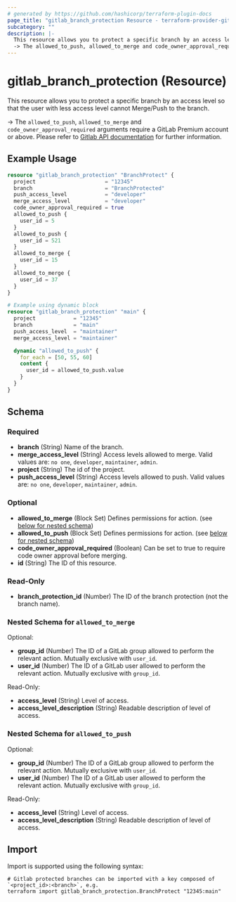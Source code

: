 ```yaml
---
# generated by https://github.com/hashicorp/terraform-plugin-docs
page_title: "gitlab_branch_protection Resource - terraform-provider-gitlab"
subcategory: ""
description: |-
  This resource allows you to protect a specific branch by an access level so that the user with less access level cannot Merge/Push to the branch.
  -> The allowed_to_push, allowed_to_merge and code_owner_approval_required arguments require a GitLab Premium account or above.  Please refer to Gitlab API documentation https://docs.gitlab.com/ee/api/protected_branches.html for further information.
---
```


# gitlab_branch_protection (Resource)

This resource allows you to protect a specific branch by an access level so that the user with less access level cannot Merge/Push to the branch.

-> The `allowed_to_push`, `allowed_to_merge` and `code_owner_approval_required` arguments require a GitLab Premium account or above.  Please refer to [Gitlab API documentation](https://docs.gitlab.com/ee/api/protected_branches.html) for further information.

## Example Usage

```terraform
resource "gitlab_branch_protection" "BranchProtect" {
  project                      = "12345"
  branch                       = "BranchProtected"
  push_access_level            = "developer"
  merge_access_level           = "developer"
  code_owner_approval_required = true
  allowed_to_push {
    user_id = 5
  }
  allowed_to_push {
    user_id = 521
  }
  allowed_to_merge {
    user_id = 15
  }
  allowed_to_merge {
    user_id = 37
  }
}

# Example using dynamic block
resource "gitlab_branch_protection" "main" {
  project            = "12345"
  branch             = "main"
  push_access_level  = "maintainer"
  merge_access_level = "maintainer"

  dynamic "allowed_to_push" {
    for_each = [50, 55, 60]
    content {
      user_id = allowed_to_push.value
    }
  }
}
```

<!-- schema generated by tfplugindocs -->
## Schema

### Required

- **branch** (String) Name of the branch.
- **merge_access_level** (String) Access levels allowed to merge. Valid values are: `no one`, `developer`, `maintainer`, `admin`.
- **project** (String) The id of the project.
- **push_access_level** (String) Access levels allowed to push. Valid values are: `no one`, `developer`, `maintainer`, `admin`.

### Optional

- **allowed_to_merge** (Block Set) Defines permissions for action. (see [below for nested schema](#nestedblock--allowed_to_merge))
- **allowed_to_push** (Block Set) Defines permissions for action. (see [below for nested schema](#nestedblock--allowed_to_push))
- **code_owner_approval_required** (Boolean) Can be set to true to require code owner approval before merging.
- **id** (String) The ID of this resource.

### Read-Only

- **branch_protection_id** (Number) The ID of the branch protection (not the branch name).

<a id="nestedblock--allowed_to_merge"></a>
### Nested Schema for `allowed_to_merge`

Optional:

- **group_id** (Number) The ID of a GitLab group allowed to perform the relevant action. Mutually exclusive with `user_id`.
- **user_id** (Number) The ID of a GitLab user allowed to perform the relevant action. Mutually exclusive with `group_id`.

Read-Only:

- **access_level** (String) Level of access.
- **access_level_description** (String) Readable description of level of access.


<a id="nestedblock--allowed_to_push"></a>
### Nested Schema for `allowed_to_push`

Optional:

- **group_id** (Number) The ID of a GitLab group allowed to perform the relevant action. Mutually exclusive with `user_id`.
- **user_id** (Number) The ID of a GitLab user allowed to perform the relevant action. Mutually exclusive with `group_id`.

Read-Only:

- **access_level** (String) Level of access.
- **access_level_description** (String) Readable description of level of access.

## Import

Import is supported using the following syntax:

```shell
# Gitlab protected branches can be imported with a key composed of `<project_id>:<branch>`, e.g.
terraform import gitlab_branch_protection.BranchProtect "12345:main"
```
